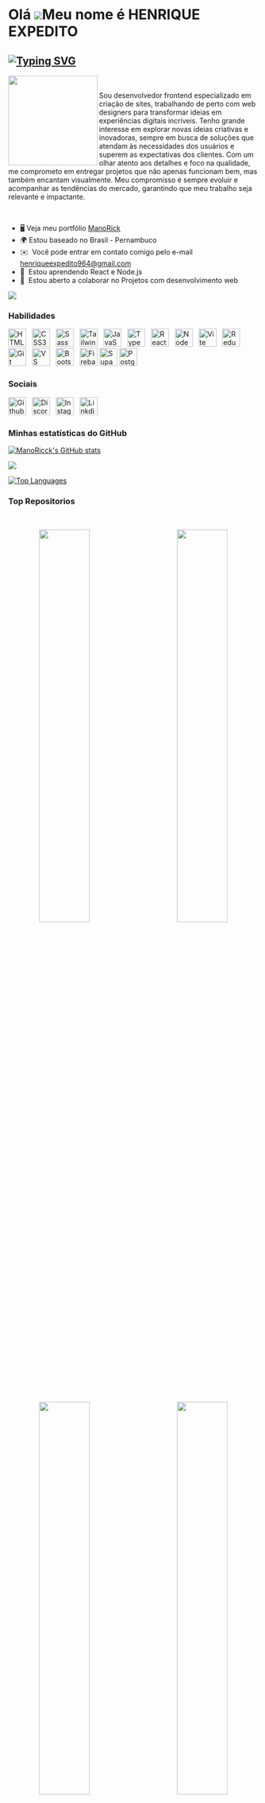Olá ![](https://user-images.githubusercontent.com/18350557/176309783-0785949b-9127-417c-8b55-ab5a4333674e.gif)Meu nome é HENRIQUE EXPEDITO
=========================================================================================================================================

[![Typing SVG](https://readme-typing-svg.demolab.com?weight=900&size=32&color=FFFFFF&pause=500&center=false&width=450&lines=🚀Desenvolvedor+Frontend;🎨Web+Designer)](https://git.io/typing-svg)
-------------------------------------
<img align="left" width="180px" src="https://github.com/user-attachments/assets/2d7a0e07-8308-45c6-b53a-1de0e8894792" />
<br />
<p align="left">Sou desenvolvedor frontend especializado em criação de sites, trabalhando de perto com web designers para transformar ideias em experiências digitais incríveis. Tenho grande interesse em explorar novas ideias criativas e inovadoras, sempre em busca de soluções que atendam às necessidades dos usuários e superem as expectativas dos clientes. Com um olhar atento aos detalhes e foco na qualidade, me comprometo em entregar projetos que não apenas funcionam bem, mas também encantam visualmente. Meu compromisso é sempre evoluir e acompanhar as tendências do mercado, garantindo que meu trabalho seja relevante e impactante.</p>

<br/>

* 🖥️ Veja meu portfólio [ManoRick](https://portifolio-manorick.vercel.app/)
* 🌍  Estou baseado no Brasil - Pernambuco
* ✉️  Você pode entrar em contato comigo pelo e-mail [henriqueexpedito964@gmail.com](mailto:henriqueexpedito964@gmail.com)
* 🧠  Estou aprendendo React e Node.js
* 🤝  Estou aberto a colaborar no Projetos com desenvolvimento web

<a href="https://www.github.com/ManoRicck" target="_blank" rel="noreferrer"><img
src="https://img.shields.io/github/followers/ManoRicck?logo=github&style=for-the-badge&color=0891b2&labelColor=1c1917" /></a>


### Habilidades

  <a href="https://developer.mozilla.org/en-US/docs/Glossary/HTML5" target="_blank" rel="noreferrer"><img src="https://raw.githubusercontent.com/danielcranney/readme-generator/main/public/icons/skills/html5-colored.svg" width="36" height="36" alt="HTML5" style="margin-right: 8px;" /></a>
  <a href="https://www.w3.org/TR/CSS/#css" target="_blank" rel="noreferrer"><img src="https://raw.githubusercontent.com/danielcranney/readme-generator/main/public/icons/skills/css3-colored.svg" width="36" height="36" alt="CSS3" style="margin-right: 8px;" /></a>
  <a href="https://sass-lang.com/" target="_blank" rel="noreferrer"><img src="https://raw.githubusercontent.com/danielcranney/readme-generator/main/public/icons/skills/sass-colored.svg" width="36" height="36" alt="Sass" style="margin-right: 8px;" /></a>
    <a href="https://tailwindcss.com/" target="_blank" rel="noreferrer"><img src="https://raw.githubusercontent.com/danielcranney/readme-generator/main/public/icons/skills/tailwindcss-colored.svg" width="36" height="36" alt="TailwindCSS" style="margin-right: 8px;" /></a>
  <a href="https://developer.mozilla.org/en-US/docs/Web/JavaScript" target="_blank" rel="noreferrer"><img src="https://raw.githubusercontent.com/danielcranney/readme-generator/main/public/icons/skills/javascript-colored.svg" width="36" height="36" alt="JavaScript" style="margin-right: 8px;" /></a>
  <a href="https://www.typescriptlang.org/" target="_blank" rel="noreferrer"><img src="https://raw.githubusercontent.com/danielcranney/readme-generator/main/public/icons/skills/typescript-colored.svg" width="36" height="36" alt="TypeScript" style="margin-right: 8px;" /></a>
  <a href="https://reactjs.org/" target="_blank" rel="noreferrer"><img src="https://raw.githubusercontent.com/danielcranney/readme-generator/main/public/icons/skills/react-colored.svg" width="36" height="36" alt="React" style="margin-right: 8px;" /></a>
  <a href="https://nodejs.org/en/" target="_blank" rel="noreferrer"><img src="https://cdn.iconscout.com/icon/free/png-256/free-node-js-logo-icon-download-in-svg-png-gif-file-formats--nodejs-programming-language-pack-logos-icons-1174925.png?f=webp" width="36" height="36" alt="NodeJS" style="margin-right: 8px;" /></a>
  <a href="https://vitejs.dev/" target="_blank" rel="noreferrer"><img src="https://raw.githubusercontent.com/danielcranney/readme-generator/main/public/icons/skills/vite-colored.svg" width="36" height="36" alt="Vite" style="margin-right: 8px;" /></a>
  <a href="https://redux.js.org/" target="_blank" rel="noreferrer"><img src="https://raw.githubusercontent.com/danielcranney/readme-generator/main/public/icons/skills/redux-colored.svg" width="36" height="36" alt="Redux" title="Redux"/></a>
  <a href="https://git-scm.com/" target="_blank" rel="noreferrer"><img src="https://raw.githubusercontent.com/danielcranney/readme-generator/main/public/icons/skills/git-colored.svg" width="36" height="36" alt="Git" style="margin-right: 8px;" /></a>
  <a href="https://code.visualstudio.com/" target="_blank" rel="noreferrer"><img src="https://upload.wikimedia.org/wikipedia/commons/thumb/9/9a/Visual_Studio_Code_1.35_icon.svg/1024px-Visual_Studio_Code_1.35_icon.svg.png" width="36" height="36" alt="VS Code" style="margin-right: 8px;" /></a>
  <a href="https://getbootstrap.com/" target="_blank" rel="noreferrer"><img src="https://raw.githubusercontent.com/danielcranney/readme-generator/main/public/icons/skills/bootstrap-colored.svg" width="36" height="36" alt="Bootstrap" style="margin-right: 8px;" /></a>
  <a href="https://firebase.google.com/" target="_blank" rel="noreferrer"><img src="https://github.com/user-attachments/assets/78ba38f8-0fdf-45de-88ea-d577508551e7" width="36" height="36" alt="Firebase" /></a>
  <a href="https://supabase.io/" target="_blank" rel="noreferrer"><img src="https://raw.githubusercontent.com/danielcranney/readme-generator/main/public/icons/skills/supabase-colored.svg" width="36" height="36" alt="Supabase" title="Supabase"/></a>
  <a href="https://www.postgresql.org/" target="_blank" rel="noreferrer"><img src="https://raw.githubusercontent.com/danielcranney/readme-generator/main/public/icons/skills/postgresql-colored.svg" width="36" height="36" alt="PostgreSQL" title="PostgreSQL"/></a>



### Sociais
  
  <a href="https://github.com/ManoRicck" target="_blank" rel="noreferrer"><img src="https://images.icon-icons.com/3685/PNG/512/github_logo_icon_229278.png" width="36" height="36" alt="Github" style="margin-right: 8px;" /></a>
  <a href="https://discord.com/users/henriqueexpedito" target="_blank" rel="noreferrer"><img src="https://github.com/user-attachments/assets/b18b66d8-8cff-4c4b-b1df-5236a340f2fd" width="36" height="36" alt="Discord" style="margin-right: 8px;" /></a>
  <a href="https://www.instagram.com/manoricck137/" target="_blank" rel="noreferrer"><img src="https://upload.wikimedia.org/wikipedia/commons/a/a5/Instagram_icon.png" width="36" height="36" alt="Instagram" style="margin-right: 8px;" /></a>
  <a href="https://www.linkedin.com/in/henrique-expedito-63805b279/" target="_blank" rel="noreferrer"><img src="https://cdn.jsdelivr.net/gh/devicons/devicon/icons/linkedin/linkedin-original.svg" width="36" height="36" alt="Linkdien" style="margin-right: 8px;" /></a>



### Minhas estatísticas do GitHub


<a href="http://www.github.com/ManoRicck"><img src="https://github-readme-stats.vercel.app/api?username=ManoRicck&show_icons=true&hide=&count_private=true&title_color=0891b2&text_color=ffffff&icon_color=0891b2&bg_color=1c1917&border_color=0A4D68" alt="ManoRicck's GitHub stats"/></a>

<a href="http://www.github.com/ManoRicck"><img src="https://github-readme-streak-stats.herokuapp.com/?user=ManoRicck&stroke=ffffff&background=1c1917&ring=0891b2&fire=0891b2&currStreakNum=ffffff&currStreakLabel=0891b2&sideNums=ffffff&sideLabels=ffffff&dates=ffffff&border=0A4D68" /></a>

<a href="https://github.com/ManoRicck"><img src="https://github-readme-stats.vercel.app/api/top-langs/?username=ManoRicck&langs_count=10&title_color=0891b2&text_color=ffffff&icon_color=0891b2&bg_color=1c1917&border_color=0A4D68&hide_border=false&locale=en&custom_title=Top%20%Languages" alt="Top Languages" /></a>

### Top Repositorios

<br>

<div width="100%" align="center">
  
<a href="https://github.com/ManoRicck/01-Dodge_Viper_3d">
  <img align="left" width="45%" src="https://github-readme-stats.vercel.app/api/pin/?username=ManoRicck&repo=01-Dodge_Viper_3d&title_color=0891b2&text_color=ffffff&icon_color=0891b2&bg_color=1c1917&border_color=0A4D68&locale=en" />
</a>

<a href="https://github.com/ManoRicck/05-Kimetsu_no_yaiba_Hashiras">
  <img align="right" width="45%" src="https://github-readme-stats.vercel.app/api/pin/?username=ManoRicck&repo=05-Kimetsu_no_yaiba_Hashiras&title_color=0891b2&text_color=ffffff&icon_color=0891b2&bg_color=1c1917&border_color=0A4D68&locale=en" />
</a>

<br /><br /><br />
<br /><br /><br />

<a href="https://github.com/ManoRicck/09-Hollow_Knight">
  <img align="left" width="45%" src="https://github-readme-stats.vercel.app/api/pin/?username=ManoRicck&repo=09-Hollow_Knight&title_color=0891b2&text_color=ffffff&icon_color=0891b2&bg_color=1c1917&border_color=0A4D68&locale=en" />
</a>

<a href="https://github.com/ManoRicck/12-Pokedex">
  <img align="right" width="45%" src="https://github-readme-stats.vercel.app/api/pin/?username=ManoRicck&repo=12-Pokedex&title_color=0891b2&text_color=ffffff&icon_color=0891b2&bg_color=1c1917&border_color=0A4D68&locale=en" />
</a>
